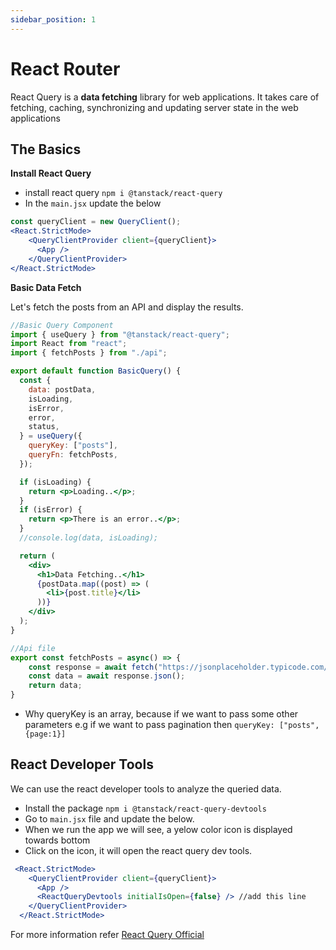```yaml
---
sidebar_position: 1
---
```


# React Router

React Query is a **data fetching** library for web applications. It takes care of fetching, caching, synchronizing and updating server state in the web applications

## The Basics

**Install React Query**
- install react query `npm i @tanstack/react-query`
- In the `main.jsx` update the below
```jsx
const queryClient = new QueryClient();
<React.StrictMode>
    <QueryClientProvider client={queryClient}>
      <App />
    </QueryClientProvider>
</React.StrictMode>
```

**Basic Data Fetch**

Let's fetch the posts from an API and display the results.
```jsx
//Basic Query Component
import { useQuery } from "@tanstack/react-query";
import React from "react";
import { fetchPosts } from "./api";

export default function BasicQuery() {
  const {
    data: postData,
    isLoading,
    isError,
    error,
    status,
  } = useQuery({
    queryKey: ["posts"],
    queryFn: fetchPosts,
  });

  if (isLoading) {
    return <p>Loading..</p>;
  }
  if (isError) {
    return <p>There is an error..</p>;
  }
  //console.log(data, isLoading);

  return (
    <div>
      <h1>Data Fetching..</h1>
      {postData.map((post) => (
        <li>{post.title}</li>
      ))}
    </div>
  );
}

//Api file
export const fetchPosts = async() => {
    const response = await fetch("https://jsonplaceholder.typicode.com/posts");
    const data = await response.json();
    return data;
}
```
- Why queryKey is an array, because if we want to pass some other parameters e.g if we want to pass pagination then `queryKey: ["posts", {page:1}]`

## React Developer Tools
We can use the react developer tools to analyze the queried data.
- Install the package `npm i @tanstack/react-query-devtools`
- Go to `main.jsx` file and update the below.
- When we run the app we will see, a yelow color icon is displayed towards bottom
- Click on the icon, it will open the react query dev tools.
```jsx
 <React.StrictMode>
    <QueryClientProvider client={queryClient}>
      <App />
      <ReactQueryDevtools initialIsOpen={false} /> //add this line
    </QueryClientProvider>
  </React.StrictMode>
```

For more information refer [React Query Official](https://tanstack.com/query/latest/docs/framework/react/overview)
